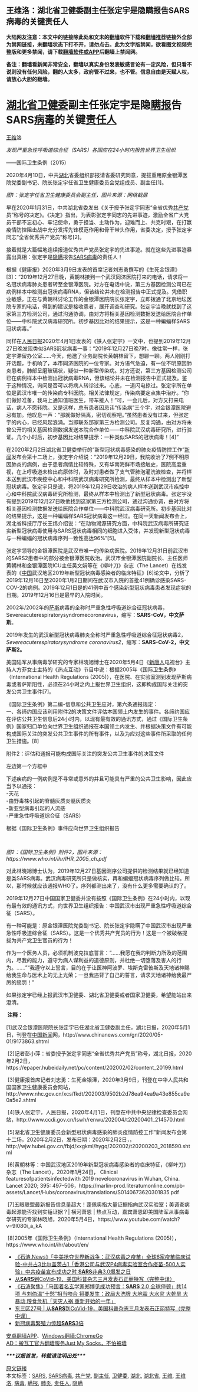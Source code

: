  <h2>王维洛：湖北省卫健委副主任张定宇是隐瞒报告SARS病毒的关键责任人</h2> <p class="notice"><b>大陆网友注意：本文中的链接除此处和文末的<a href="https://github.com/bannedbook/fanqiang" >翻墙</a>软件下载和<a href="https://github.com/killgcd/justmysocks/blob/master/README.md">翻墙推荐</a>链接外全部为禁网链接，未翻墙状态下打不开，请勿点击。此为文字版禁闻，欲看图文视频完整版和更多禁闻，请下载<a href="https://github.com/bannedbook/fanqiang">翻墙软件或APP</a>后翻墙上禁闻网。</p><p>备注：翻墙看新闻非常安全，翻墙以真实身份发表敏感言论有一定风险，但只看不说则没有任何风险，翻的人太多，政府管不过来，也不管。信息自由是天赋人权，请放心大胆的翻墙。</b></p>  <div class="entry"> <h1 ><a href="https://www.bannedbook.org/bnews/tag/%E6%B9%96%E5%8C%97%E7%9C%81/" class="st_tag internal_tag" rel="tag" title="标签 湖北省 下的日志">湖北省</a><a href="https://www.bannedbook.org/bnews/tag/%E5%8D%AB%E5%81%A5%E5%A7%94/" class="st_tag internal_tag" rel="tag" title="标签 卫健委 下的日志">卫健委</a>副主任张定宇是隐<a href="https://www.bannedbook.org/bnews/tag/%E7%9E%92%E6%8A%A5/" class="st_tag internal_tag" rel="tag" title="标签 瞒报 下的日志">瞒报</a>告SARS<a href="https://www.bannedbook.org/bnews/tag/%e7%97%85%e6%af%92/" class="st_tag internal_tag" rel="tag" title="标签 病毒 下的日志">病毒</a>的关键<a href="https://www.bannedbook.org/bnews/tag/%E8%B4%A3%E4%BB%BB%E4%BA%BA/" class="st_tag internal_tag" rel="tag" title="标签 责任人 下的日志">责任人</a></h1> <p><a href="https://www.bannedbook.org/bnews/tag/%e7%8e%8b%e7%bb%b4/" class="st_tag internal_tag" rel="tag" title="标签 王维 下的日志">王维</a>洛</p> <p><em>发现严重急性呼吸道综合征（SARS）各国应在24小时内报告世界卫生组织</em></p> <p>&mdash;&mdash;国际卫生条例（2015）</p> <p>2020年4月10日，中共<a href="https://www.bannedbook.org/bnews/tag/%e6%b9%96%e5%8c%97/" class="st_tag internal_tag" rel="tag" title="标签 湖北 下的日志">湖北</a>省委组织部报请省委研究同意，提拔重用原金银潭医院党委副书记、院长张定宇任省卫生健康委员会党组成员、副主任[1]。</p> <p></p> <p><em>图1：张定宇任省卫生健康委员会副主任，图片来源：网络截屏</em></p> <p>早在2020年1月31日，中共湖北省委发出《关于授予张定宇同志&ldquo;全省优秀<a href="https://www.bannedbook.org/bnews/tag/%e5%85%b1%e4%ba%a7%e5%85%9a/" class="st_tag internal_tag" rel="tag" title="标签 共产党 下的日志">共产党</a>员&rdquo;称号的决定》。《决定》指出，为表彰张定宇同志的先进事迹，激励全省广大党员干部不忘初心、牢记使命，勇于担当、主动作为，迎难而上、共克时艰，在打赢疫情防控阻击战中充分发挥先锋模范作用和骨干带头作用，省委决定，授予张定宇同志&ldquo;全省优秀共产党员&rdquo;称号[2]。</p> <p>接着就是大篇幅地连续报道优秀共产党员张定宇的先进事迹。就在这些先进事迹暴露出真相：张定宇是<a href="https://www.bannedbook.org/bnews/tag/%E9%9A%90%E7%9E%92/" class="st_tag internal_tag" rel="tag" title="标签 隐瞒 下的日志">隐瞒</a>报告<a href="https://www.bannedbook.org/bnews/tag/sars%e7%97%85%e6%af%92/" class="st_tag internal_tag" rel="tag" title="标签 SARS病毒 下的日志">SARS病毒</a>的责任人！</p> <p>根据《健康报》2020年3月9日发表的首席记者刘志勇撰写的《生死金银潭》[3]：&ldquo;2019年12月27日晚，黄朝林接到一个武汉同济医院打来的电话，请求将一名冠状病毒肺炎患者转至金银潭医院。对方在电话中说，第三方基因检测公司已在病例样本中检测出冠状病毒RNA，但该结论并未在检测报告中正式提及。凭借职业敏感，正在与黄朝林讨论工作的金银潭医院院长张定宇，立即拨通了北京地坛医院专家的电话，得到的建议是接收患者，展开调查和研究。张定宇当晚就找到了这家第三方检测公司，通过沟通协调，由对方将相关基因检测数据发送给医院合作单位&mdash;&mdash;中科院武汉病毒研究所。初步基因比对的结果提示，这是一种蝙蝠样SARS冠状病毒。&rdquo;</p>  <p>同样在<span class='wp_keywordlink'><a href="https://www.bannedbook.org/forum2/topic109.html" title="透视人民日报" target="_blank">人民日报</a></span>2020年4月1日发表的《铁人张定宇》一文中，也提到2019年12月27日晚发现类似SARS冠状病毒一事：&ldquo;2019年12月27日晚7时。像往常一样，张定宇滞留办公室&hellip;&hellip;今天，他邀了业务副院长黄朝林留下，想聊一聊。两人刚刚打开话题，手机响了，本市同济医院的一位专家。对方语气急迫，有一位不明原因肺炎患者，肺部呈磨玻璃状，疑似一种新型传染病。对方还说，第三方基因检测公司已在病例样本中检测出冠状病毒RNA，但该结论并未在检测报告中正式提及。鉴于这种情况，询问是否可以将病人转诊过来。心底，一道闪电掠过。张定宇所在单位是武汉市唯一的传染病专科医院。相关法律规定，传染病要定点集中治疗。&ldquo;你们做好准备，我马上通知值班医生，带车接人！&rdquo;可，一会儿后，对方又打来电话，病人不愿转院。又是这样，总有患者因忌讳&ldquo;传染病&rdquo;三个字，对金银潭医院避忌有加。他叹息一声：&ldquo;那就做好隔离，密切观察吧。&rdquo;虽然患者没有过来，但张定宇的内心，已经风起浪涌。当即联系那家第三方检测公司。反复沟通，由对方将未曾公开的相关基因检测数据发送本院合作单位&mdash;&mdash;中科院武汉病毒研究所，进行验证。几个小时后，初步基因比对结果提示：一种类似SARS的冠状病毒！[4]&rdquo;</p> <p>在2020年2月2日湖北省卫健委举行的&ldquo;新型冠状病毒感染的肺炎疫情防控工作&rdquo;<span class='wp_keywordlink_affiliate'><a href="https://www.bannedbook.org/" title="新闻">新闻</a></span>发布会第十二场上，张定宇介绍说：&ldquo;2019年12月29日，我院收治了7例不明原因肺炎的病例，由于患者病情比较特殊，又有华南海鲜市场接触史，医院高度重视，在上呼吸道未检出病原体时，及时对患者做了支气管肺泡灌洗液检查，并将样本送到武汉市疾控中心和中科院武汉病毒研究所检测，最终从样本中检测出了新型冠状病毒。张定宇只是说，将2019年12月29日收治的病人样本送到武汉市疾控中心和中科院武汉病毒研究所检测，最终从样本中检测出了新型冠状病毒。张定宇没有提到2019年12月27日晚他找到这家第三方检测公司，通过沟通协调，由对方将相关基因检测数据发送给医院合作单位&mdash;&mdash;中科院武汉病毒研究所。初步基因比对的结果提示，这是一种蝙蝠样SARS冠状病毒这一经过。在同一天新闻发布会上，湖北省科技厅厅长王炜介绍说：&ldquo;在动物溯源研究方面，中科院武汉病毒所研究证实新型冠状病毒使用与SARS冠状病毒相同的细胞进入受体，并发现新型冠状病毒与一种蝙蝠的冠状病毒序列一致性高达96%&rdquo;[5]。</p> <p>张定宇领导的金银潭医院是武汉市唯一的传染病医院。2019年12月31日前武汉市的SARS2患者中的部分被金银潭医院收治。武汉市金银潭医院副院长、主任医师黄朝林和金银潭医院ICU主任吴文娟等在《柳叶刀》杂志（The Lancet）在线发表的《<span class='wp_keywordlink_affiliate'><a href="https://www.bannedbook.org/" title="中国" target="_blank">中国</a></span>武汉地区2019年新型冠状病毒感染者的临床特征》[6]论文中，分析了2019年12月16日至2020年1月2日期间在武汉市入院的首批41例确诊感染SARS-COV-2的病例。2019年12月1日是的41例中首个感染新型冠状病毒患者发现症状的日期。2019年12月16日是最早的入院时间。</p> <p>2002年/2002年的<span class='wp_keywordlink'><a href="https://www.bannedbook.org/forum5/topic42.html" title="萨斯、诚信与自救" target="_blank">萨斯</a></span>病毒的全称时严重急性呼吸道综合征冠状病毒，Severeacuterespiratorysyndromecoronavirus，缩写：<strong>SARS-CoV，中文萨斯</strong>。</p> <p>2019年发生的武汉新型冠状病毒肺炎全称时严重急性呼吸道综合征冠状病毒2，<em>Severeacuterespiratorysyndrome coronavirus</em><em>2</em>，缩写：<strong>SARS-CoV-2，中文萨斯2。</strong></p> <p>美国陆军从事病毒学研究的专家林晓旭博士在2020年5月4日《<span class='wp_keywordlink_affiliate'><a href="https://www.ntdtv.com/" title="新唐人" target="_blank">新唐人</a></span>电视台》主持人方菲女士主持的《热点互动》节目中说：根据2005年《国际卫生条例》（International Health Regulations (2005)），在医院、在实验室测到发现萨斯病毒或者萨斯阳性，必须在24小时之内上报世界卫生组织，这即构成国际关注的突发公共卫生事件[7]。</p> <p>《国际卫生条例》第二编-信息和公共卫生应对，第六条通报规定：<br /> 一、各缔约国应该利用附件2的决策文件评估本国领土内发生的事件。各缔约国应在评估公共卫生信息后24小时内，以现有最有效的通讯方式，通过《国际卫生条例》国家归口单位向世界卫生组织通报在本国领土内发生、并根据决策文件有可能构成国际关注的突发公共卫生事件的所有事件，以及为应对这些事件所采取的任何卫生措施。[8]</p> <p>附件2：评估和通报可能构成国际关注的突发公共卫生事件的决策文件</p> <p>左边第一个方框中</p>  <p>下述疾病的一例病例是不寻常或意外的并且可能具有严重的公共卫生影响，因此应当予以通报：<br /> -天花<br /> -由野毒株引起的脊髓灰质炎髓灰质炎<br /> -新亚型病毒引起的人流感<br /> -严重急性呼吸道综合征（SARS）</p> <p>根据《国际卫生条例》事件应向世界卫生组织报告</p> <p>&nbsp;</p> <p><em>图2：《国际卫生条例》附件2，图片来源：https://www.who.int/ihr/IHR_2005_ch.pdf</em></p> <p>对此林晓旭博士认为，2019年12月27日基因测序公司提供的检测结果就已经知道是类SARS病毒。武汉病毒研究所只是做核实，再和蝙蝠冠状病毒序列做比较。所以，那时候就应该通报WHO了。序列都测出来了，没有什么更多需要确认的了。</p> <p>2019年12月27日中国国家卫健委并没有按照《国际卫生条例》在24小时内，以现有最有效的通讯方式，向世界卫生组织报告：中国武汉市出现严重急性呼吸道综合征（SARS）。</p> <p>有一种可能是：原金银潭医院党委副书记、院长张定宇隐瞒了中国武汉市出现严重急性呼吸道综合征（SARS）。这是一个优秀共产党员的行为！这是一个被破格提拔为共产党卫生官员的行为！</p> <p>作为一个医务人员，必须机制波克拉底誓言：&ldquo;&hellip;&hellip;我愿在我的判断力所及的范围内，尽我的能力，遵守为病人谋利益的道德原则，并杜绝一切堕落及害人的行为。&hellip;&hellip;&rdquo;&ldquo;我遵守以上誓言，目的在于让医神阿波罗、埃斯克雷彼斯及天地诸神赐给我生命与医术上的无上光荣；一旦我违背了自己的誓言，请求天地诸神给我最严厉的惩罚！&rdquo;</p> <p>如果张定宇已经上报武汉市卫健委、湖北省卫健委或者国家卫健委，希望能站出来澄清。</p>  <p><strong>&nbsp;注释：</strong></p> <p>[1]武汉金银潭医院院长张定宇已任湖北省卫健委副主任，湖北日报，2020年5月1日，刊登在<span class='wp_keywordlink_affiliate'><a href="https://www.bannedbook.org/bnews/cnnews/" title="中国新闻">中国新闻</a></span>网，http://www.chinanews.com/gn/2020/05-01/9173863.shtml</p> <p>&nbsp;[2]记者彭小萍：省委授予张定宇同志&ldquo;全省优秀共产党员&rdquo;称号，湖北日报，2020年2月2日，https://epaper.hubeidaily.net/pc/content/202002/02/content_20199.html</p> <p>&nbsp;[3]健康报首席记者刘志勇：生死金银潭，2020年3月9日，刊登在中华人民共和国国家卫生健康委员会网站，http://www.nhc.gov.cn/xcs/fkdt/202003/9502b2d78ea94ea9a43e855ca9e0a5e2.shtml</p> <p>&nbsp;[4]铁人张定宇，人民日报，2020年4月1日，刊登在中共中央纪律检查委员会网站，http://www.ccdi.gov.cn/lswh/renwu/202004/t20200401_214570.html</p> <p>&nbsp;[5]湖北省卫生健康委员会新型冠状病毒感染的肺炎疫情防控工作&rdquo;新闻发布会第十二场，2020年2月2日，发布日期：2020年2月2日，，http://wjw.hubei.gov.cn/fbjd/xxgkml/hygq/202002/t20200203_2018590.shtml</p> <p>&nbsp;[6]黄朝林等：中国武汉地区2019年新型冠状病毒感染者的临床特征，《柳叶刀》杂志（The Lancet），2020年1月24日， Clinical featuresofpatientsinfectedwith 2019 novelcoronavirus in Wuhan, China. Lancet 2020; 395: 497&ndash;506，https://marlin-prod.literatumonline.com/pb-assets/Lancet/Hubs/coronavirus/translations/S0140673620301835.pdf</p> <p>&nbsp;[7]五眼联盟最新报告信息量超大！蓬佩奥指大量证据指向武汉实验室；美调查病毒起源能否找到实锤证据？| 横河萧恩 | 热点互动，嘉宾萧恩即美国陆军从事病毒学研究的专家林晓旭，2020年5月4日，https://www.youtube.com/watch?v=9I080i_a_kA</p> <p>&nbsp;[8]2005年《国际卫生条例》（International Health Regulations (2005)），https://www.who.int/ihr/about/en/</p>  <ul class='op-related-articles' title='相关阅读'> <li><a href='https://www.bannedbook.org/bnews/bannedvideo/20200507/1323982.html' target='_blank'>《石涛.News》「中美抢夺世界新战争：武汉病毒之疫苗」全球6家疫苗临床试验-中共占3比尔盖茨占1「香港公司与武汉P4病毒实验室合作疫苗-500人实验」中共疫苗宣布成功之时 <b>SARS</b>非典3.0爆发之日 </a></li> <li><a href='https://www.bannedbook.org/bnews/baitai/20200425/1319148.html' target='_blank'>从<b>SARS</b>到CoVid-19&#65292;美国科普杂志三月发表石正丽特写&#65288;完整中译&#65289;</a></li> <li><a href='https://www.bannedbook.org/bnews/bannedvideo/20200425/1319048.html' target='_blank'>《石涛聚焦》「马国着名玄学家郑博见成功预言：<b>SARS</b> 2.0 全球停顿」共14项 与刘伯温“十愁”相当吻合 将要发生：政局大洗牌 大地震 大水灾 大乾旱 大暴动 粮食危机「天灾人祸 重新开始的一年」 </a></li> <li><a href='https://www.bannedbook.org/bnews/baitai/20200424/1318503.html' target='_blank'>东三区27号 &#124; 从<b>SARS</b>到CoVid-19，美国科普杂志三月发表石正丽特写（完整中译）</a></li> <li><a href='https://www.bannedbook.org/bnews/cbnews/20200413/1311596.html' target='_blank'>新冠病毒繁殖力惊超<b>SARS</b>3倍</a></li> </ul> <div class="texttj"> <a href="https://github.com/bannedbook/fanqiang/wiki/%E7%A6%81%E9%97%BB%E7%BD%91%E5%AE%89%E5%8D%93%E7%BF%BB%E5%A2%99%E6%96%B0%E9%97%BBAPP" target="_blank">安卓翻墙APP</a>、<a href="https://github.com/bannedbook/fanqiang/wiki/Chrome%E4%B8%80%E9%94%AE%E7%BF%BB%E5%A2%99%E5%8C%85" target="_blank">Windows翻墙:ChromeGo</a><br/> <a href="https://github.com/killgcd/justmysocks/blob/master/README.md" target="_blank">AD：搬瓦工官方翻墙服务Just My Socks，不怕被墙</a> </div><p><em><strong>***议报首发，转载请注明出处***</strong></em></p><a name='sharetosocial'></a>         <div><a href='https://www.bannedbook.org/bnews/baitai/20200509/1324826.html'>原文链接</a></div>  </div><!--END ENTRY--> <div class="postfooter"> <div>本文标签：<a href="https://www.bannedbook.org/bnews/tag/sars/" rel="tag">SARS</a>, <a href="https://www.bannedbook.org/bnews/tag/sars%e7%97%85%e6%af%92/" rel="tag">SARS病毒</a>, <a href="https://www.bannedbook.org/bnews/tag/%e5%85%b1%e4%ba%a7%e5%85%9a/" rel="tag">共产党</a>, <a href="https://www.bannedbook.org/bnews/tag/%E5%89%AF%E4%B8%BB%E4%BB%BB/" rel="tag">副主任</a>, <a href="https://www.bannedbook.org/bnews/tag/%E5%8D%AB%E5%81%A5%E5%A7%94/" rel="tag">卫健委</a>, <a href="https://www.bannedbook.org/bnews/tag/%e6%b9%96%e5%8c%97/" rel="tag">湖北</a>, <a href="https://www.bannedbook.org/bnews/tag/%E6%B9%96%E5%8C%97%E7%9C%81/" rel="tag">湖北省</a>, <a href="https://www.bannedbook.org/bnews/tag/%e7%8e%8b%e7%bb%b4/" rel="tag">王维</a>, <a href="https://www.bannedbook.org/bnews/tag/%e7%8e%8b%e7%bb%b4%e6%b4%9b/" rel="tag">王维洛</a>, <a href="https://www.bannedbook.org/bnews/tag/%e7%97%85%e6%af%92/" rel="tag">病毒</a>, <a href="https://www.bannedbook.org/bnews/tag/%E7%9E%92%E6%8A%A5/" rel="tag">瞒报</a>, <a href="https://www.bannedbook.org/bnews/tag/%e8%82%ba%e7%82%8e/" rel="tag">肺炎</a>, <a href="https://www.bannedbook.org/bnews/tag/%E8%B4%A3%E4%BB%BB%E4%BA%BA/" rel="tag">责任人</a>, <a href="https://www.bannedbook.org/bnews/tag/%E9%9A%90%E7%9E%92/" rel="tag">隐瞒</a></div>  </div><!--END POSTFOOTER--> 